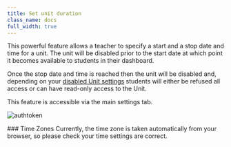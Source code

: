 ```yaml
---
title: Set unit duration
class_name: docs
full_width: true
---
```


This powerful feature allows a teacher to specify a start and a stop date and time for a unit. The unit will be disabled prior to the start date at which point it becomes available to students in their dashboard. 

Once the stop date and time is reached then the unit will be disabled and, depending on your [disabled Unit settings](/docs/classes/unitmanagement/disable) students will either be refused all access or can have read-only access to the Unit.

This feature is accessible via the main settings tab.

<img alt="authtoken" src="/img/docs/manage_classes/unitduration.png" class="simple"/>

### Time Zones
Currently, the time zone is taken automatically from your browser, so please check your time settings are correct.

